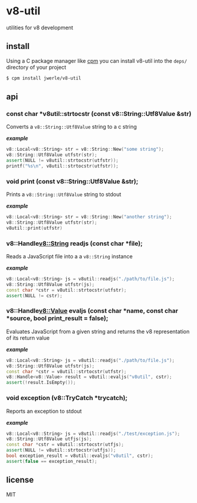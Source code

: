 v8-util
=====

utilities for v8 development

## install

Using a C package manager like [cpm](https://github.com/visionmedia/cpm) you can install v8-util into the `deps/` directory of your project

```sh
$ cpm install jwerle/v8-util
```

## api

### const char *v8util::strtocstr (const v8::String::Utf8Value &str)

Converts a `v8::String::Utf8Value` string to a c string

***example***

```c++
v8::Local<v8::String> str = v8::String::New("some string");
v8::String::Utf8Value utfstr(str);
assert(NULL != v8util::strtocstr(utfstr));
printf("%s\n", v8util::strtocstr(utfstr));
```

### void print (const v8::String::Utf8Value &str);

Prints a `v8::String::Utf8Value` string to stdout

***example***

```c++
v8::Local<v8::String> str = v8::String::New("another string");
v8::String::Utf8Value utfstr(str);
v8util::print(utfstr)
```

### v8::Handle<v8::String> readjs (const char *file);

Reads a JavaScript file into a a `v8::String` instance

***example***

```c++
v8::Local<v8::String> js = v8util::readjs("./path/to/file.js");
v8::String::Utf8Value utfstr(js);
const char *cstr = v8util::strtocstr(utfstr);
assert(NULL != cstr);
```

### v8::Handle<v8::Value> evaljs (const char *name, const char *source, bool print_result = false);

Evaluates JavaScript from a given string and returns the v8 representation of its return value

***example***

```c++
v8::Local<v8::String> js = v8util::readjs("./path/to/file.js");
v8::String::Utf8Value utfstr(js);
const char *cstr = v8util::strtocstr(utfstr);
v8::Handle<v8::Value> result = v8util::evaljs("v8util", cstr);
assert(!result.IsEmpty());
```

### void exception (v8::TryCatch *trycatch);

Reports an exception to stdout

***example***

```c++
v8::Local<v8::String> js = v8util::readjs("./test/exception.js");
v8::String::Utf8Value utfjs(js);
const char *cstr = v8util::strtocstr(utfjs);
assert(NULL != v8util::strtocstr(utfjs));
bool exception_result = v8util::evaljs("v8util", cstr);
assert(false == exception_result);
```

## license

MIT